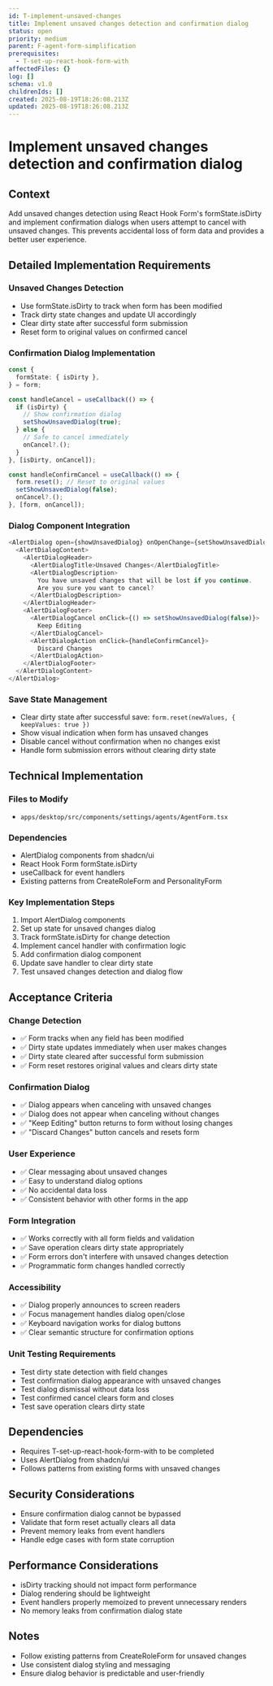 ```yaml
---
id: T-implement-unsaved-changes
title: Implement unsaved changes detection and confirmation dialog
status: open
priority: medium
parent: F-agent-form-simplification
prerequisites:
  - T-set-up-react-hook-form-with
affectedFiles: {}
log: []
schema: v1.0
childrenIds: []
created: 2025-08-19T18:26:08.213Z
updated: 2025-08-19T18:26:08.213Z
---
```


# Implement unsaved changes detection and confirmation dialog

## Context

Add unsaved changes detection using React Hook Form's formState.isDirty and implement confirmation dialogs when users attempt to cancel with unsaved changes. This prevents accidental loss of form data and provides a better user experience.

## Detailed Implementation Requirements

### Unsaved Changes Detection

- Use formState.isDirty to track when form has been modified
- Track dirty state changes and update UI accordingly
- Clear dirty state after successful form submission
- Reset form to original values on confirmed cancel

### Confirmation Dialog Implementation

```typescript
const {
  formState: { isDirty },
} = form;

const handleCancel = useCallback(() => {
  if (isDirty) {
    // Show confirmation dialog
    setShowUnsavedDialog(true);
  } else {
    // Safe to cancel immediately
    onCancel?.();
  }
}, [isDirty, onCancel]);

const handleConfirmCancel = useCallback(() => {
  form.reset(); // Reset to original values
  setShowUnsavedDialog(false);
  onCancel?.();
}, [form, onCancel]);
```

### Dialog Component Integration

```typescript
<AlertDialog open={showUnsavedDialog} onOpenChange={setShowUnsavedDialog}>
  <AlertDialogContent>
    <AlertDialogHeader>
      <AlertDialogTitle>Unsaved Changes</AlertDialogTitle>
      <AlertDialogDescription>
        You have unsaved changes that will be lost if you continue.
        Are you sure you want to cancel?
      </AlertDialogDescription>
    </AlertDialogHeader>
    <AlertDialogFooter>
      <AlertDialogCancel onClick={() => setShowUnsavedDialog(false)}>
        Keep Editing
      </AlertDialogCancel>
      <AlertDialogAction onClick={handleConfirmCancel}>
        Discard Changes
      </AlertDialogAction>
    </AlertDialogFooter>
  </AlertDialogContent>
</AlertDialog>
```

### Save State Management

- Clear dirty state after successful save: `form.reset(newValues, { keepValues: true })`
- Show visual indication when form has unsaved changes
- Disable cancel without confirmation when no changes exist
- Handle form submission errors without clearing dirty state

## Technical Implementation

### Files to Modify

- `apps/desktop/src/components/settings/agents/AgentForm.tsx`

### Dependencies

- AlertDialog components from shadcn/ui
- React Hook Form formState.isDirty
- useCallback for event handlers
- Existing patterns from CreateRoleForm and PersonalityForm

### Key Implementation Steps

1. Import AlertDialog components
2. Set up state for unsaved changes dialog
3. Track formState.isDirty for change detection
4. Implement cancel handler with confirmation logic
5. Add confirmation dialog component
6. Update save handler to clear dirty state
7. Test unsaved changes detection and dialog flow

## Acceptance Criteria

### Change Detection

- ✅ Form tracks when any field has been modified
- ✅ Dirty state updates immediately when user makes changes
- ✅ Dirty state cleared after successful form submission
- ✅ Form reset restores original values and clears dirty state

### Confirmation Dialog

- ✅ Dialog appears when canceling with unsaved changes
- ✅ Dialog does not appear when canceling without changes
- ✅ "Keep Editing" button returns to form without losing changes
- ✅ "Discard Changes" button cancels and resets form

### User Experience

- ✅ Clear messaging about unsaved changes
- ✅ Easy to understand dialog options
- ✅ No accidental data loss
- ✅ Consistent behavior with other forms in the app

### Form Integration

- ✅ Works correctly with all form fields and validation
- ✅ Save operation clears dirty state appropriately
- ✅ Form errors don't interfere with unsaved changes detection
- ✅ Programmatic form changes handled correctly

### Accessibility

- ✅ Dialog properly announces to screen readers
- ✅ Focus management handles dialog open/close
- ✅ Keyboard navigation works for dialog buttons
- ✅ Clear semantic structure for confirmation options

### Unit Testing Requirements

- Test dirty state detection with field changes
- Test confirmation dialog appearance with unsaved changes
- Test dialog dismissal without data loss
- Test confirmed cancel clears form and closes
- Test save operation clears dirty state

## Dependencies

- Requires T-set-up-react-hook-form-with to be completed
- Uses AlertDialog from shadcn/ui
- Follows patterns from existing forms with unsaved changes

## Security Considerations

- Ensure confirmation dialog cannot be bypassed
- Validate that form reset actually clears all data
- Prevent memory leaks from event handlers
- Handle edge cases with form state corruption

## Performance Considerations

- isDirty tracking should not impact form performance
- Dialog rendering should be lightweight
- Event handlers properly memoized to prevent unnecessary renders
- No memory leaks from confirmation dialog state

## Notes

- Follow existing patterns from CreateRoleForm for unsaved changes
- Use consistent dialog styling and messaging
- Ensure dialog behavior is predictable and user-friendly
